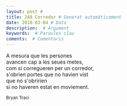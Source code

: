 ```yaml
---
layout: post #
title: 249 Corredor # Generat automàticament
date: 2018-03-04 # Data
description:  # Argument
keywords:  # Paraules clau
coments:  # Comentaris
---
```


A mesura que les persones <br />
avancen cap a les seues metes, <br />
com si corregueren per un corredor, <br />
s'obrien portes que no havien vist <br />
que no s'obririen <br />
si no haveren estat en moviement. <br />

<small>Bryan Traci</small>

